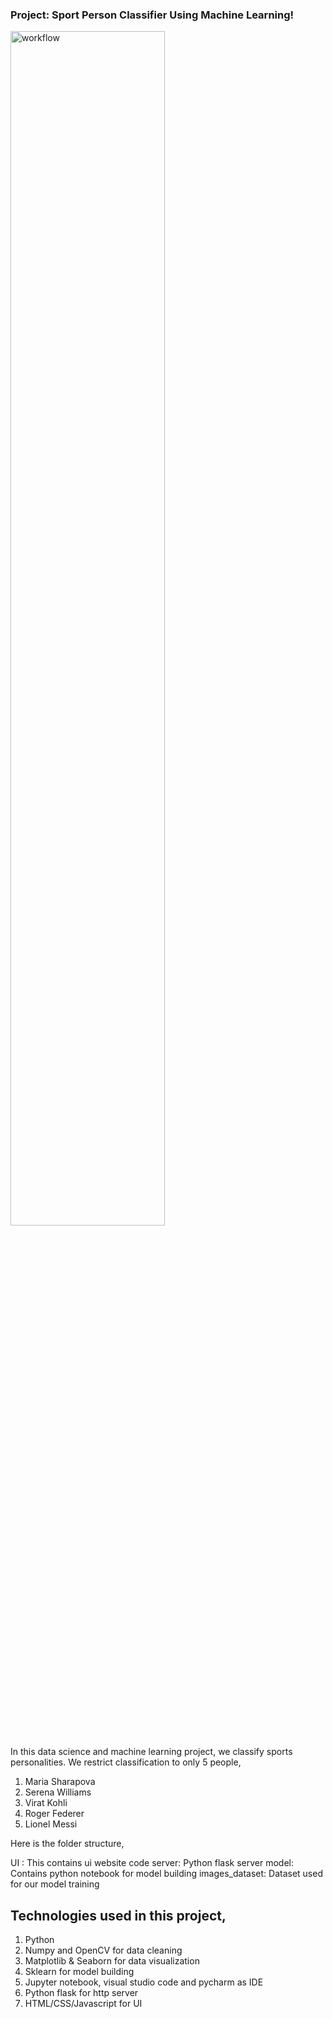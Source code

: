 ### Project: Sport Person Classifier Using Machine Learning!

<img src="C:\Users\HP LAPTOP\Desktop\WT\WT_Mini project\home.png" alt="workflow" width="70%">

In this data science and machine learning project, we classify sports personalities. We restrict classification to only 5 people,

1. Maria Sharapova
2. Serena Williams
3. Virat Kohli
4. Roger Federer
5. Lionel Messi



Here is the folder structure,

UI : This contains ui website code
server: Python flask server
model: Contains python notebook for model building
images_dataset: Dataset used for our model training

## Technologies used in this project,

1. Python
2. Numpy and OpenCV for data cleaning
3. Matplotlib & Seaborn for data visualization
4. Sklearn for model building
5. Jupyter notebook, visual studio code and pycharm as IDE
6. Python flask for http server
7. HTML/CSS/Javascript for UI